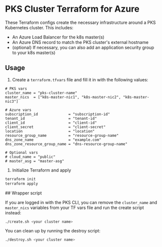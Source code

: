# PKS Cluster Terraform for Azure

These Terraform configs create the necessary infrastructure around a PKS Kubernetes cluster.
This includes:

+ An Azure Load Balancer for the k8s master(s)
+ An Azure DNS record to match the PKS cluster's external hostname
+ (optional) If necessary, you can also add an application security group to your k8s master(s)

## Usage

1. Create a `terraform.tfvars` file and fill it in with the following values:

```
# PKS vars
cluster_name = "pks-cluster-name"
master_nics  = ["k8s-master-nic1", "k8s-master-nic2", "k8s-master-nic3"]

# Azure vars
subscription_id              = "subscription-id"
tenant_id                    = "tenant-id"
client_id                    = "client-id"
client_secret                = "client-secret"
location                     = "location"
resource_group_name          = "resource-group-name"
dns_zone_name                = "example.com"
dns_zone_resource_group_name = "dns-resource-group-name"

# Optional vars
# cloud_name = "public"
# master_asg = "master-asg"
```

1. Initialize Terraform and apply

```bash
terraform init
terraform apply
```

## Wrapper script

If you are logged in with the PKS CLI, you can remove the `cluster_name` and `master_nics` variables from your TF vars file and run the create script instead:

```bash
./create.sh <your cluster name>
```

You can clean up by running the destroy script:

```bash
./destroy.sh <your cluster name>
```

